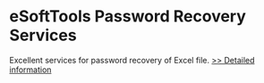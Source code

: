# eSoftTools Password Recovery Services
Excellent services for password recovery of Excel file.
[>> Detailed information](https://secure.shareit.com/shareit/product.html?productid=300877066&affiliateid=200057808)